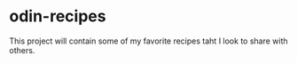 # odin-recipes
This project will contain some of my favorite recipes taht I look to share with others.
